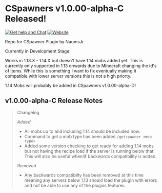 # CSpawners v1.0.00-alpha-C Released!
[![Get help and Chat](https://img.shields.io/badge/Get%20help%20and%20Chat-on%20discord-7289da.svg)](https://discord.gg/VyntgYz) [![Website](https://img.shields.io/badge/Website-www.NaumsJr.com-brightgreen.svg)](http://www.naumsjr.com)

Repo for CSpawner Plugin by NaumsJr

Currently in Development Stage.

Works in 1.13.X - 1.14.X but doesn't have 1.14 mobs added yet. This is currently only supported in 1.13 onwards due to Minecraft changing the id's of items. While this is something I want to fix eventually making it compatible with lower server versions this is not a high priorty.

1.14 Mobs will probably be added in CSpawners v1.0.00-alpha-D!

## v1.0.00-alpha-C Release Notes
>Changelog
>
>*Added*
>- All mobs up to and including 1.14 should be included now.
>- Command to get a mob type has been added ```/getspawner <mob type>```
>- Added some version checking to get ready for adding 1.14 mobs but not having the recipe load if the server is running below that. This will also be useful when/if backwards compatibility is added.
>
>*Removed*
>- Any backwards compatibilty has been removed at this time meaning any servers below 1.13 should load the plugin with errors and not be able to use any of the plugins features.
